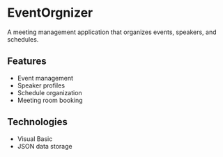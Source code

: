 # EventOrgnizer

A meeting management application that organizes events, speakers, and schedules.

## Features

- Event management
- Speaker profiles
- Schedule organization
- Meeting room booking

## Technologies

- Visual Basic
- JSON data storage 